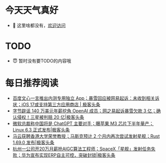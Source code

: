 # 今天天气真好
- 👋 这里啥都没有，[欢迎访问](https://zhangfeng-ola.github.io/)
<!---
- 👀 I’m interested in ...
- 🌱 I’m currently learning ...
- 💞️ I’m looking to collaborate on ...
- 📫 How to reach me ...
- 😇 I'm doing something ...

--->

# TODO 
- 😇 暂时没有要TODO的内容哦

<!---
zhangfeng-ola/zhangfeng-ola is a ✨ special ✨ repository because its `README.md` (this file) appears on your GitHub profile.
You can click the Preview link to take a look at your changes.
--->

# 每日推荐阅读
<!-- BLOG-POST-LIST:START -->
- [百度文心一言推出内测专用独立 App；暴雪回应被网易起诉：未收到相关诉状；iOS 17或支持第三方应用商店 | 极客头条](https://blog.csdn.net/weixin_39786569/article/details/130379118)
- [字节辟谣 140 万美元年薪挖角 OpenAI 成员；网之易起诉暴雪欠款 3 亿；​确认侵权！三星被判赔 20 亿|极客头条](https://blog.csdn.net/weixin_39786569/article/details/130357650)
- [微软总裁称中国将是 ChatGPT 主要对手；曝苹果 M3 芯片下半年量产；Linux 6.3 正式发布|极客头条](https://blog.csdn.net/weixin_39786569/article/details/130335791)
- [马云获聘香港大学荣誉教授；马斯克预计 2 个月内再次尝试发射星舰；​Rust 1.69.0 发布|极客头条](https://blog.csdn.net/weixin_39786569/article/details/130314874)
- [杭州一公司开20万月薪抢AIGC算法工程师；SpaceX「星舰」发射任务失败；华为宣布实现ERP自主可控，突破封锁|极客头条](https://blog.csdn.net/weixin_39786569/article/details/130280456)
<!-- BLOG-POST-LIST:END -->
